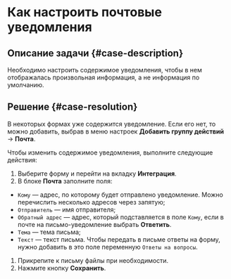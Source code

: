# Как настроить почтовые уведомления


## Описание задачи {#case-description}

Необходимо настроить содержимое уведомления, чтобы в нем отображалась произвольная информация, а не информация по умолчанию.

## Решение {#case-resolution}

В некоторых формах уже содержится уведомление. Если его нет, то можно добавить, выбрав в меню настроек **Добавить группу действий** → **Почта**.

Чтобы изменить содержимое уведомления, выполните следующие действия:

1. Выберите форму и перейти на вкладку **Интеграция**.
1. В блоке **Почта** заполните поля:
  * `Кому` — адрес, по которому будет отправлено уведомление. Можно перечислить несколько адресов через запятую;
  * `Отправитель` — имя отправителя;
  * `Обратный адрес` — адрес, который подставляется в поле `Кому`, если в почте на письмо-уведомление выбрать **Ответить**.
  * `Тема` — тема письма;
  * `Текст` — текст письма. Чтобы передать в письме ответы на форму, нужно добавить в это поле переменную `Ответы на вопросы`.
1. Прикрепите к письму файлы при необходимости.
1. Нажмите кнопку **Сохранить**.
